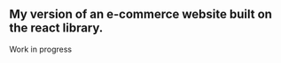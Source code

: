 My version of an e-commerce website built on the react library.
------------------------------------------
Work in progress